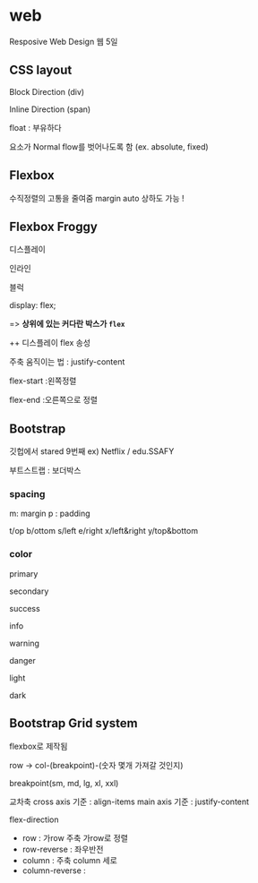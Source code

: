 # web

Resposive Web Design 웹 5일 



## CSS layout



Block Direction (div)

Inline Direction (span)



float : 부유하다 

요소가 Normal flow를 벗어나도록 함 (ex. absolute, fixed)



## Flexbox

수직정렬의 고통을 줄여줌
margin auto 상하도 가능 ! 





## Flexbox Froggy

디스플레이

인라인

블럭

display: flex;

=> **상위에 있는 커다란 박스가 `flex`**

++ 디스플레이 flex 송성



주축 움직이는 법 : justify-content

flex-start :왼쪽정렬

flex-end :오른쪽으로 정렬





## Bootstrap
깃헙에서 stared 9번째 
ex) Netflix / edu.SSAFY

부트스트랩 : 보더박스 



### spacing
m: margin
p : padding

t/op
b/ottom
s/left
e/right
x/left&right
y/top&bottom

### color

primary

secondary

success

info

warning

danger

light

dark



## Bootstrap Grid system

flexbox로 제작됨

row -> col-(breakpoint)-(숫자 몇개 가져갈 것인지)

breakpoint(sm, md, lg, xl, xxl)




교차축 cross axis 기준 : align-items
main axis 기준 : justify-content

flex-direction
- row : 가row 주축 가row로 정렬
- row-reverse : 좌우반전
- column : 주축 column 세로  
- column-reverse : 